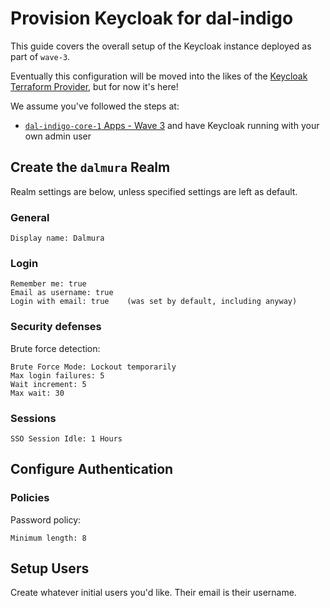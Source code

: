 # Provision Keycloak for dal-indigo

This guide covers the overall setup of the Keycloak instance deployed as part of `wave-3`.

Eventually this configuration will be moved into the likes of the [Keycloak Terraform Provider](https://registry.terraform.io/providers/keycloak/keycloak/latest/docs), but for now it's here!

We assume you've followed the steps at:
* [`dal-indigo-core-1` Apps - Wave 3](INDIGO-CORE-1-APPS-WAVE-3.md) and have Keycloak running with your own admin user

## Create the `dalmura` Realm

Realm settings are below, unless specified settings are left as default.

### General
```
Display name: Dalmura
```

### Login
```
Remember me: true
Email as username: true
Login with email: true    (was set by default, including anyway)
```

### Security defenses
Brute force detection:
```
Brute Force Mode: Lockout temporarily
Max login failures: 5
Wait increment: 5
Max wait: 30
```

### Sessions
```
SSO Session Idle: 1 Hours
```

## Configure Authentication

### Policies

Password policy:
```
Minimum length: 8
```

## Setup Users
Create whatever initial users you'd like. Their email is their username.
